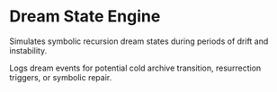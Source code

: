 # Dream State Engine

Simulates symbolic recursion dream states during periods of drift and instability.

Logs dream events for potential cold archive transition, resurrection triggers, or symbolic repair.
